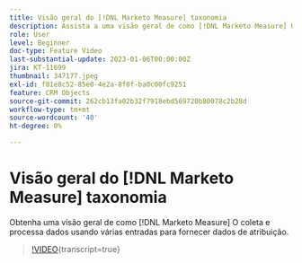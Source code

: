 ```yaml
---
title: Visão geral do [!DNL Marketo Measure] taxonomia
description: Assista a uma visão geral de como [!DNL Marketo Measure] O coleta e processa dados usando várias entradas para fornecer dados de atribuição.
role: User
level: Beginner
doc-type: Feature Video
last-substantial-update: 2023-01-06T00:00:00Z
jira: KT-11699
thumbnail: 347177.jpeg
exl-id: f81e8c52-85e0-4e2a-8f0f-ba0c00fc9251
feature: CRM Objects
source-git-commit: 262cb13fa02b32f7918ebd569720b80078c2b28d
workflow-type: tm+mt
source-wordcount: '40'
ht-degree: 0%

---
```


# Visão geral do [!DNL Marketo Measure] taxonomia

Obtenha uma visão geral de como [!DNL Marketo Measure] O coleta e processa dados usando várias entradas para fornecer dados de atribuição.

>[!VIDEO](https://video.tv.adobe.com/v/347177/?learn=on){transcript=true}
